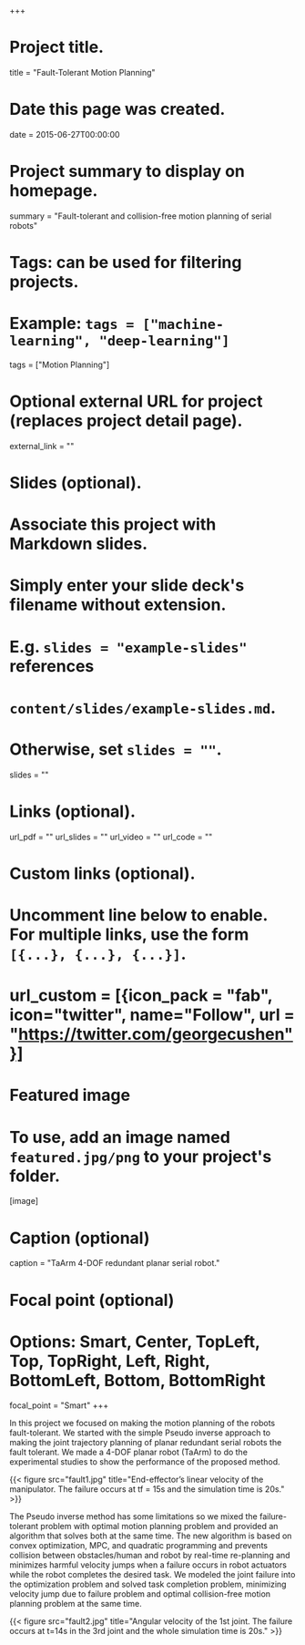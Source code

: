 +++
# Project title.
title = "Fault-Tolerant Motion Planning"

# Date this page was created.
date = 2015-06-27T00:00:00

# Project summary to display on homepage.
summary = "Fault-tolerant and collision-free motion planning of serial robots"
# Tags: can be used for filtering projects.
# Example: `tags = ["machine-learning", "deep-learning"]`
tags = ["Motion Planning"]

# Optional external URL for project (replaces project detail page).
external_link = ""

# Slides (optional).
#   Associate this project with Markdown slides.
#   Simply enter your slide deck's filename without extension.
#   E.g. `slides = "example-slides"` references
#   `content/slides/example-slides.md`.
#   Otherwise, set `slides = ""`.
slides = ""


# Links (optional).
url_pdf = ""
url_slides = ""
url_video = ""
url_code = ""

# Custom links (optional).
#   Uncomment line below to enable. For multiple links, use the form `[{...}, {...}, {...}]`.
#   url_custom = [{icon_pack = "fab", icon="twitter", name="Follow", url = "https://twitter.com/georgecushen"}]

# Featured image
# To use, add an image named `featured.jpg/png` to your project's folder.
[image]
  # Caption (optional)
  caption = "TaArm 4-DOF redundant planar serial robot."

  # Focal point (optional)
  # Options: Smart, Center, TopLeft, Top, TopRight, Left, Right, BottomLeft, Bottom, BottomRight
  focal_point = "Smart"
+++

In this project we focused on making the motion planning of the robots fault-tolerant. We started with the simple Pseudo inverse approach to making the joint trajectory planning of planar redundant serial robots the fault tolerant. We made a 4-DOF planar robot (TaArm) to do the experimental studies to show the performance of the proposed method.

{{< figure src="fault1.jpg" title="End-effector’s linear velocity of the manipulator. The failure occurs at tf = 15s and the simulation time is 20s." >}}

The Pseudo inverse method has some limitations so we mixed the failure-tolerant problem with optimal motion planning problem and provided an algorithm that solves both at the same time. The new algorithm is based on convex optimization, MPC, and quadratic programming and prevents collision between obstacles/human and robot by real-time re-planning and minimizes harmful velocity jumps when a failure occurs in robot actuators while the robot completes the desired task. We modeled the joint failure into the optimization problem and solved task completion problem, minimizing velocity jump due to failure problem and optimal collision-free motion planning problem at the same time.

{{< figure src="fault2.jpg" title="Angular velocity of the 1st joint. The failure occurs at t=14s in the 3rd joint and the whole simulation time is 20s." >}}
